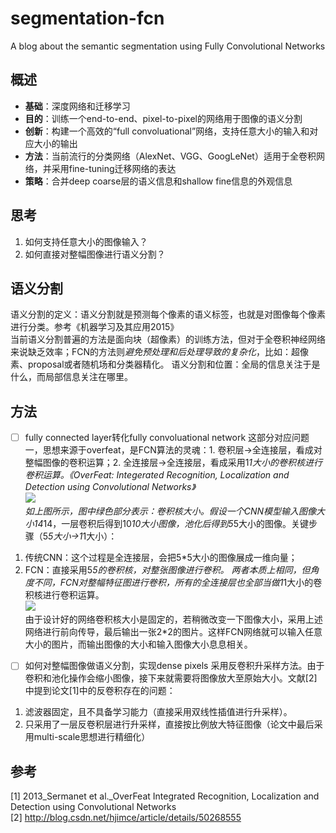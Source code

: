 # segmentation-fcn
A blog about the semantic segmentation using Fully Convolutional Networks

## 概述 ##
 * __基础__：深度网络和迁移学习
 * __目的__：训练一个end-to-end、pixel-to-pixel的网络用于图像的语义分割
 * __创新__：构建一个高效的“full convoluational”网络，支持任意大小的输入和对应大小的输出
 * __方法__：当前流行的分类网络（AlexNet、VGG、GoogLeNet）适用于全卷积网络，并采用fine-tuning迁移网络的表达
 * __策略__：合并deep coarse层的语义信息和shallow fine信息的外观信息

## 思考 ##
1. 如何支持任意大小的图像输入？
2. 如何直接对整幅图像进行语义分割？

## 语义分割 ##
语义分割的定义：语义分割就是预测每个像素的语义标签，也就是对图像每个像素进行分类。参考《机器学习及其应用2015》  
当前语义分割普遍的方法是面向块（超像素）的训练方法，但对于全卷积神经网络来说缺乏效率；FCN的方法则*避免预处理和后处理导致的复杂化*，比如：超像素、proposal或者随机场和分类器精化。
语义分割和位置：全局的信息关注于是什么，而局部信息关注在哪里。


## 方法 ##
- [ ] fully connected layer转化fully convoluational network
这部分对应问题一，思想来源于overfeat，是FCN算法的灵魂：1. 卷积层->全连接层，看成对整幅图像的卷积运算；2. 全连接层->全连接层，看成采用1*1大小的卷积核进行卷积运算。《OverFeat: Integerated Recognition, Localization and Detection using Convolutional Networks》  
![]({{site.baseurl}}//1.jpg)  
如上图所示，图中绿色部分表示：卷积核大小。假设一个CNN模型输入图像大小14*14，一层卷积后得到10*10大小图像，池化后得到5*5大小的图像。关键步骤（5*5大小->1*1大小）：
1. 传统CNN：这个过程是全连接层，会把5*5大小的图像展成一维向量；
2. FCN：直接采用5*5的卷积核，对整张图像进行卷积。
两者本质上相同，但角度不同，FCN对整幅特征图进行卷积，所有的全连接层也全部当做1*1大小的卷积核进行卷积运算。  
![]({{site.baseurl}}//2.jpg)  
由于设计好的网络卷积核大小是固定的，若稍微改变一下图像大小，采用上述网络进行前向传导，最后输出一张2*2的图片。这样FCN网络就可以输入任意大小的图片，而输出图像的大小和输入图像大小息息相关。
- [ ] 如何对整幅图像做语义分割，实现dense pixels
采用反卷积升采样方法。由于卷积和池化操作会缩小图像，接下来就需要将图像放大至原始大小。文献[2]中提到论文[1]中的反卷积存在的问题：
1. 滤波器固定，且不具备学习能力（直接采用双线性插值进行升采样）。
2. 只采用了一层反卷积层进行升采样，直接按比例放大特征图像（论文中最后采用multi-scale思想进行精细化）




## 参考 ##
[1] 2013_Sermanet et al._OverFeat Integrated Recognition, Localization and Detection using Convolutional Networks  
[2] http://blog.csdn.net/hjimce/article/details/50268555  
